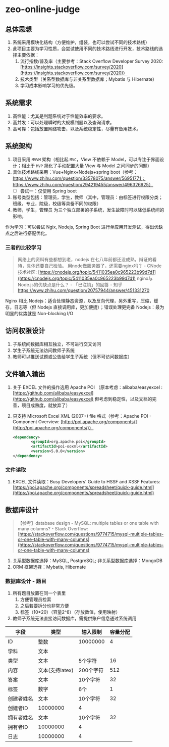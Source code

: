# zeo-online-judge

## 总体思想

1. 系统采用模块化结构（方便维护，组装，也可以尝试不同的技术路线）
2. 此项目主要为学习性质，会尝试使用不同的技术路线进行开发，技术路线的选择主要依据：
    1. 流行指数/普及率（主要参考：Stack Overflow Developer Survey 2020: [https://insights.stackoverflow.com/survey/2020](https://insights.stackoverflow.com/survey/2020)）
    2. 技术类型（关系型数据库与非关系型数据库；Mybatis 与 Hibernate）
    3. 学习成本影响学习的优先级。

## 系统需求

1. 高性能：尤其是判题系统对于性能效率的要求。
2. 高并发：可以处理瞬时的大规模判题以及查询请求。
3. 高可靠：包括放置网络攻击，以及系统稳定性，尽量有备用技术。

## 系统架构

1. 项目采用 `MVVM` 架构（相比起 `MVC`，View 不依赖于 Model，可以专注于界面设计；相比于 `MVP` 简化了手动配置大量 View 与 Model 之间同步的问题）
2. 具体技术路线采用：Vue+Nginx+Nodejs+spring boot（参考：https://www.zhihu.com/question/33578075/answer/56951771；https://www.zhihu.com/question/294219455/answer/496326925）
   * [ ] 尝试一：仅使用 Spring boot
3. 账号类型包括：管理员，学生，教师（其中，管理员：由标签进行权限分类；班级，专业，院级，校级等具备不同的权限）
4. 教师，学生，管理员 为三个独立部署的子系统，发生故障时可以降低系统间的影响。

作为学习：可以尝试 Ngix, Nodejs, Spring Boot 进行单应用开发测试，得出优缺点之后进行搭配优化。

### 三者的比较学习

> 网络上的资料有些都想到老，nodejs 在七八年前都还没成熟，辩证的看待，具体还要自己检验。
> 用node做服务器了，还需要nginx吗？ - CNode技术社区: [https://cnodejs.org/topic/5411035ea0c965223b99d7d1](https://cnodejs.org/topic/5411035ea0c965223b99d7d1)
> nginx与Node.js的优缺点是什么？ - 「已注销」的回答 - 知乎
https://www.zhihu.com/question/20757944/answer/451331270

Nginx 相比 Nodejs：适合处理静态资源，以及反向代理，另外重写，压缩，缓存，日志等（但 Nodejs 直接调用库，更加便捷）；错误处理更完备
Nodejs：最为明显的优势就是 Non-blocking I/O

## 访问权限设计

1. 子系统间数据库相互独立，不可进行交叉访问
2. 学生子系统无法访问教师子系统
3. 教师可以推送试题或公告给学生子系统（但不可访问数据库）

## 文件输入输出

1. 关于 EXCEL 文件的操作选用 Apache POI （原本考虑：alibaba/easyexcel : [https://github.com/alibaba/easyexcel](https://github.com/alibaba/easyexcel) 但考虑到稳定性，以及文档的完善，项目成熟度，就放弃了）
2. 只支持 Microsoft Excel XML (2007+) file 格式（参考：Apache POI - Component Overview: [http://poi.apache.org/components/](http://poi.apache.org/components/)）

    ```xml
    <dependency>
            <groupId>org.apache.poi</groupId>
            <artifactId>poi-ooxml</artifactId>
            <version>5.0.0</version>
    </dependency>
    ```

### 文件读取

1. EXCEL 文件读取：Busy Developers' Guide to HSSF and XSSF Features: [https://poi.apache.org/components/spreadsheet/quick-guide.html](https://poi.apache.org/components/spreadsheet/quick-guide.html)

## 数据库设计

> 【参考】database design - MySQL: multiple tables or one table with many columns? - Stack Overflow: [https://stackoverflow.com/questions/9774715/mysql-multiple-tables-or-one-table-with-many-columns](https://stackoverflow.com/questions/9774715/mysql-multiple-tables-or-one-table-with-many-columns)

1. 关系型数据库选择：MySQL, PostgreSQL; 非关系型数据库选择：MongoDB
2. ORM 框架选择：Mybatis, Hibernate

### 数据库设计 - 题目

1. 所有题目放置在同一个表里
    1. 方便管理员检索
    2. 之后若要拆分也非常方便
    3. 标签（10*20）（容量2^8）（存放数值，使用映射）
2. 教师子系统无法直接访问数据库，需提供账户信息通过系统调用

|字段|类型|输入限制|容量分配|
|--|--|--|--|
|ID|整数|10000000|4|
|学科|文本|
|类型|文本|5个字符|16|
|内容|文本(支持latex)|200个字符|512|
|答案|文本|10个字符|32|
|标签|数字|6个|1|
|创建者姓名|文本|10个字符|32|
|创建者ID|10000000|4|
|拥有者姓名|文本|10个字符|32|
|拥有者ID|10000000|4|
|日志|10000000|4|
